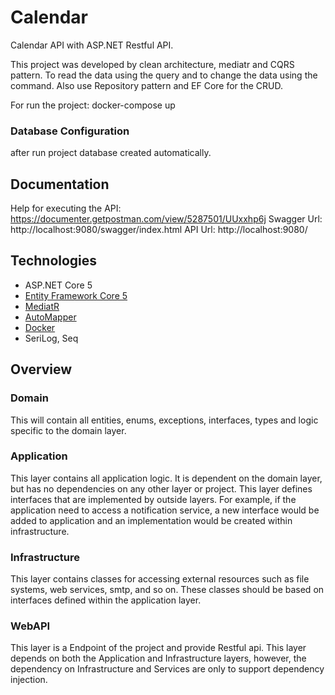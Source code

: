 # Calendar
Calendar API with ASP.NET Restful API.

This project was developed by clean architecture, mediatr and CQRS pattern. To read the data using the query and to change the data using the command.
Also use Repository pattern and EF Core for the CRUD.

For run the project: docker-compose up

### Database Configuration
after run project database created automatically.

## Documentation
Help for executing the API:
https://documenter.getpostman.com/view/5287501/UUxxhp6j
Swagger Url: http://localhost:9080/swagger/index.html
API Url: http://localhost:9080/

## Technologies

* ASP.NET Core 5
* [Entity Framework Core 5](https://docs.microsoft.com/en-us/ef/core/)
* [MediatR](https://github.com/jbogard/MediatR)
* [AutoMapper](https://automapper.org/)
* [Docker](https://www.docker.com/)
* SeriLog, Seq

## Overview

### Domain

This will contain all entities, enums, exceptions, interfaces, types and logic specific to the domain layer.

### Application

This layer contains all application logic. It is dependent on the domain layer, but has no dependencies on any other layer or project. This layer defines interfaces that are implemented by outside layers. For example, if the application need to access a notification service, a new interface would be added to application and an implementation would be created within infrastructure.

### Infrastructure

This layer contains classes for accessing external resources such as file systems, web services, smtp, and so on. These classes should be based on interfaces defined within the application layer.

### WebAPI

This layer is a Endpoint of the project and provide Restful api. This layer depends on both the Application and Infrastructure layers, however, the dependency on Infrastructure and Services are only to support dependency injection. 
